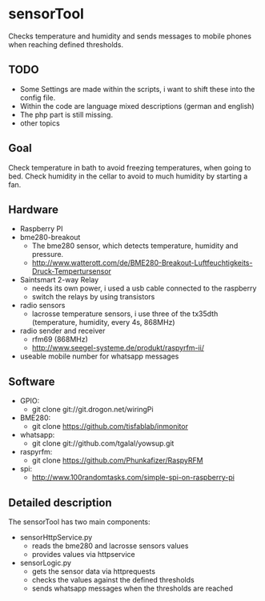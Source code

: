 # sensorTool
Checks temperature and humidity and sends messages to mobile phones when reaching defined thresholds.

## TODO
  - Some Settings are made within the scripts, i want to shift these into the config file.
  - Within the code are language mixed descriptions (german and english)
  - The php part is still missing.
  - other topics

## Goal
Check temperature in bath to avoid freezing temperatures, when going to bed.
Check humidity in the cellar to avoid to much humidity by starting a fan.

## Hardware
- Raspberry PI
- bme280-breakout
  - The bme280 sensor, which detects temperature, humidity and pressure.
  - http://www.watterott.com/de/BME280-Breakout-Luftfeuchtigkeits-Druck-Tempertursensor
- Saintsmart 2-way Relay
  - needs its own power, i used a usb cable connected to the raspberry
  - switch the relays by using transistors
- radio sensors
  - lacrosse temperature sensors, i use three of the tx35dth (temperature, humidity, every 4s, 868MHz)
- radio sender and receiver
  - rfm69 (868MHz)
  - http://www.seegel-systeme.de/produkt/raspyrfm-ii/
- useable mobile number for whatsapp messages

## Software
- GPIO:
  - git clone git://git.drogon.net/wiringPi
- BME280:
  - git clone https://github.com/tisfablab/inmonitor
- whatsapp:
  - git clone git://github.com/tgalal/yowsup.git
- raspyrfm:
  - git clone https://github.com/Phunkafizer/RaspyRFM
- spi:
  - http://www.100randomtasks.com/simple-spi-on-raspberry-pi 

## Detailed description
The sensorTool has two main components:
- sensorHttpService.py
  - reads the bme280 and lacrosse sensors values 
  - provides values via httpservice
- sensorLogic.py
  - gets the sensor data via httprequests
  - checks the values against the defined thresholds
  - sends whatsapp messages when the thresholds are reached
